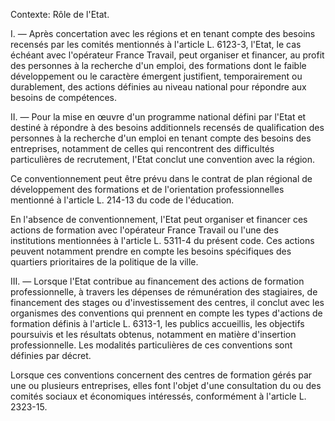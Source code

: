Contexte: Rôle de l'Etat.

I. — Après concertation avec les régions et en tenant compte des besoins recensés par les comités mentionnés à l'article L. 6123-3, l'Etat, le cas échéant avec l'opérateur France Travail, peut organiser et financer, au profit des personnes à la recherche d'un emploi, des formations dont le faible développement ou le caractère émergent justifient, temporairement ou durablement, des actions définies au niveau national pour répondre aux besoins de compétences.

II. — Pour la mise en œuvre d'un programme national défini par l'Etat et destiné à répondre à des besoins additionnels recensés de qualification des personnes à la recherche d'un emploi en tenant compte des besoins des entreprises, notamment de celles qui rencontrent des difficultés particulières de recrutement, l'Etat conclut une convention avec la région.

Ce conventionnement peut être prévu dans le contrat de plan régional de développement des formations et de l'orientation professionnelles mentionné à l'article L. 214-13 du code de l'éducation.

En l'absence de conventionnement, l'Etat peut organiser et financer ces actions de formation avec l'opérateur France Travail ou l'une des institutions mentionnées à l'article L. 5311-4 du présent code. Ces actions peuvent notamment prendre en compte les besoins spécifiques des quartiers prioritaires de la politique de la ville.

III. — Lorsque l'Etat contribue au financement des actions de formation professionnelle, à travers les dépenses de rémunération des stagiaires, de financement des stages ou d'investissement des centres, il conclut avec les organismes des conventions qui prennent en compte les types d'actions de formation définis à l'article L. 6313-1, les publics accueillis, les objectifs poursuivis et les résultats obtenus, notamment en matière d'insertion professionnelle. Les modalités particulières de ces conventions sont définies par décret.

Lorsque ces conventions concernent des centres de formation gérés par une ou plusieurs entreprises, elles font l'objet d'une consultation du ou des comités sociaux et économiques intéressés, conformément à l'article L. 2323-15.